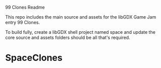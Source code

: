 99 Clones Readme

This repo includes the main source and assets for the libGDX Game Jam entry 99 Clones.

To build fully, create a libGDX shell project named space and update the core source and assets folders should be all that's required.
# SpaceClones
